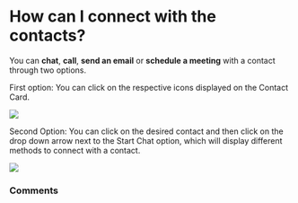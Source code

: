 # How can I connect with the contacts?

<p class="no-margin">You can <b>chat</b>, <b>call</b>, <b>send an email</b> or <b>schedule a meeting</b> with a contact through two options.</p>
<p class="no-margin"></p>
<p class="no-margin">First option: You can click on the respective icons displayed on the Contact Card.</p>
<p class="no-margin"></p>
<div class="intercom-container"><img src="/assets/img/teams-pro/image_84.png"></div><p class="no-margin">Second Option: You can click on the desired contact and then click on the drop down arrow next to the Start Chat option, which will display different methods to connect with a contact.</p>
<p class="no-margin"></p>
<div class="intercom-container"><img src="/assets/img/teams-pro/image_85.png"></div>

### Comments
<Comments />
